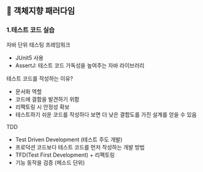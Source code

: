 ## :pushpin: 객체지향 패러다임

### 1.테스트 코드 실습
자바 단위 테스팅 프레임워크
- JUnit5 사용
- AssertJ: 테스트 코드 가독성을 높여주는 자바 라이브러리

테스트 코드를 작성하는 이유?
- 문서화 역할
- 코드에 결함을 발견하기 위함
- 리팩토링 시 안정성 확보
- 테스트하기 쉬운 코드를 작성하다 보면 더 낮은 결합도를 가진 설계를 얻을 수 있음 

TDD
- Test Driven Development (테스트 주도 개발)
- 프로덕션 코드보다 테스트 코드를 먼저 작성하는 개발 방법
- TFD(Test First Development) + 리팩토링
- 기능 동작을 검증 (메소드 단위)